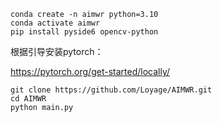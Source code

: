 ```
conda create -n aimwr python=3.10
conda activate aimwr
pip install pyside6 opencv-python
```

根据引导安装pytorch：

https://pytorch.org/get-started/locally/

```
git clone https://github.com/Loyage/AIMWR.git
cd AIMWR
python main.py
```
